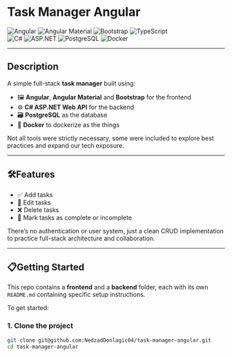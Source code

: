 # Task Manager Angular

![Angular](https://img.shields.io/badge/Angular-E23237?style=for-the-badge&logo=angular&logoColor=white)
![Angular Material](https://img.shields.io/badge/Angular%20Material-0081CB?style=for-the-badge&logo=angular&logoColor=white)
![Bootstrap](https://img.shields.io/badge/Bootstrap-7952B3?style=for-the-badge&logo=bootstrap&logoColor=white)
![TypeScript](https://img.shields.io/badge/TypeScript-3178C6?style=for-the-badge&logo=typescript&logoColor=white)
<br>
![C#](https://img.shields.io/badge/C%23-239120?style=for-the-badge&logo=c-sharp&logoColor=white)
![ASP.NET](https://img.shields.io/badge/ASP.NET-512BD4?style=for-the-badge&logo=asp.dotnet&logoColor=white)
![PostgreSQL](https://img.shields.io/badge/PostgreSQL-336791?style=for-the-badge&logo=postgresql&logoColor=white)
![Docker](https://img.shields.io/badge/Docker-2496ED?style=for-the-badge&logo=docker&logoColor=white)

---

## Description

A simple full-stack **task manager** built using:

- 🖼️ **Angular**, **Angular Material** and **Bootstrap** for the frontend
- ⚙️ **C# ASP.NET Web API** for the backend
- 🗃️ **PostgreSQL** as the database
- 🐳 **Docker** to dockerize as the things

Not all tools were strictly necessary, some were included to explore best practices and expand our tech exposure.

---

## 🛠️Features

- ✅ Add tasks
- 📝 Edit tasks
- ❌ Delete tasks
- 📌 Mark tasks as complete or incomplete

There’s no authentication or user system, just a clean CRUD implementation to practice full-stack architecture and collaboration.

---

## 📋Getting Started

This repo contains a **frontend** and a **backend** folder, each with its own `README.md` containing specific setup instructions.

To get started:

### 1. Clone the project

```bash
git clone git@github.com:NedzadDonlagic04/task-manager-angular.git
cd task-manager-angular
```
